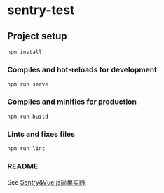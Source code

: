 # sentry-test

## Project setup
```
npm install
```

### Compiles and hot-reloads for development
```
npm run serve
```

### Compiles and minifies for production
```
npm run build
```

### Lints and fixes files
```
npm run lint
```

### README
See [Sentry&Vue.js简单实践](https://www.notion.so/wangsw/Sentry-Vue-js-6da61b31a8094ec3ba72728e44ffbff5)
